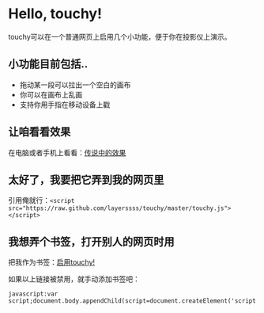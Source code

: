 # Hello, touchy!

touchy可以在一个普通网页上启用几个小功能，便于你在投影仪上演示。

## 小功能目前包括..

* 拖动某一段可以拉出一个空白的画布
* 你可以在画布上乱画
* 支持你用手指在移动设备上戳

## 让咱看看效果

在电脑或者手机上看看：[传说中的效果](http://posts.micy.in/2013-05-28-hello-touchy.html)

## 太好了，我要把它弄到我的网页里

引用俺就行：`<script src="https://raw.github.com/layerssss/touchy/master/touchy.js"></script>`

## 我想弄个书签，打开别人的网页时用

把我作为书签：<a href="javascript:var script;document.body.appendChild(script=document.createElement('script'));script.setAttribute('src','https://raw.github.com/layerssss/touchy/master/touchy.js')">启用touchy!</a>

如果以上链接被禁用，就手动添加书签吧：

```
javascript:var script;document.body.appendChild(script=document.createElement('script'));script.setAttribute('src','https://raw.github.com/layerssss/touchy/master/touchy.js')
```

